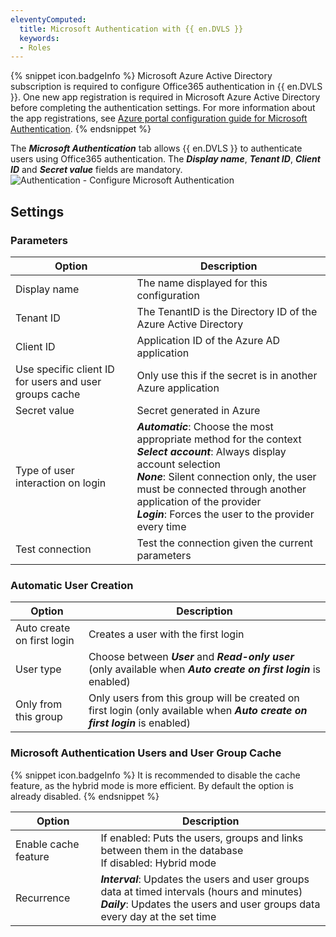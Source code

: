 ```yaml
---
eleventyComputed:
  title: Microsoft Authentication with {{ en.DVLS }}
  keywords:
  - Roles
---
```

{% snippet icon.badgeInfo %}
Microsoft Azure Active Directory subscription is required to configure Office365 authentication in {{ en.DVLS }}. One new app registration is required in Microsoft Azure Active Directory before completing the authentication settings. For more information about the app registrations, see [Azure portal configuration guide for Microsoft Authentication](/kb/devolutions-server/how-to-articles/azure-portal-configuration-guide-microsoft-authentication/).
{% endsnippet %}

The ***Microsoft Authentication*** tab allows {{ en.DVLS }} to authenticate users using Office365 authentication. The ***Display name***, ***Tenant ID***, ***Client ID*** and ***Secret value*** fields are mandatory.
![Authentication - Configure Microsoft Authentication](https://cdnweb.devolutions.net/docs/docs_en_server_ServerOp0022.png)

## Settings

### Parameters
| Option          | Description                                                                                        |
|-----------------|----------------------------------------------------------------------------------------------------|
| Display name    | The name displayed for this configuration                                                          |
| Tenant ID       | The TenantID is the Directory ID of the Azure Active Directory                                     |
| Client ID       | Application ID of the Azure AD application                                                         |
| Use specific client ID for users and user groups cache | Only use this if the secret is in another Azure application |
| Secret value    | Secret generated in Azure                                                                          |
| Type of user interaction on login | ***Automatic***: Choose the most appropriate method for the context<br>***Select account***: Always display account selection<br>***None***: Silent connection only, the user must be connected through another application of the provider<br>***Login***: Forces the user to the provider every time |
| Test connection | Test the connection given the current parameters                                                   |

### Automatic User Creation
| Option                     | Description                         |
|----------------------------|-------------------------------------|
| Auto create on first login | Creates a user with the first login |
| User type                  | Choose between ***User*** and ***Read-only user*** (only available when ***Auto create on first login*** is enabled) |
| Only from this group       | Only users from this group will be created on first login (only available when ***Auto create on first login*** is enabled) |


### Microsoft Authentication Users and User Group Cache
{% snippet icon.badgeInfo %}
It is recommended to disable the cache feature, as the hybrid mode is more efficient. By default the option is already disabled.
{% endsnippet %}

| Option            | Description                                                                                              |
|-------------------|----------------------------------------------------------------------------------------------------------|
| Enable cache feature | If enabled: Puts the users, groups and links between them in the database<br>If disabled: Hybrid mode |
| Recurrence        | ***Interval***: Updates the users and user groups data at timed intervals (hours and minutes)<br>***Daily***: Updates the users and user groups data every day at the set time |
